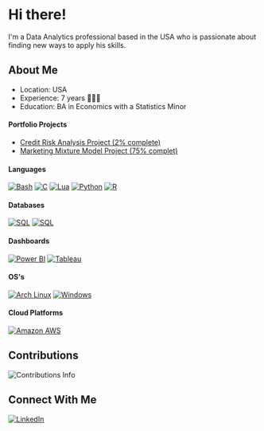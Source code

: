 # Hi there!

I'm a Data Analytics professional based in the USA who is passionate about finding new ways to apply his skills. <br>

## About Me
- Location: USA     
- Experience: 7 years 🧑🏻‍💻
- Education: BA in Economics with a Statistics Minor

#### Portfolio Projects
- [Credit Risk Analysis Project (2% complete)](https://github.com/helios1014/credit_risk_analysis)
- [Marketing Mixture Model Project (75% complet)](https://github.com/helios1014/marketing_mix_modeling)

#### Languages
[![Bash](https://img.shields.io/badge/Bash-4EAA25?logo=gnubash&logoColor=fff)](https://github.com/helios1014)
[![C](https://img.shields.io/badge/C-00599C?logo=c&logoColor=white)](https://github.com/helios1014)
[![Lua](https://img.shields.io/badge/Lua-%232C2D72.svg?logo=lua&logoColor=white)](https://github.com/helios1014)
[![Python](https://img.shields.io/badge/Python-3776AB?logo=python&logoColor=fff)](https://github.com/helios1014)
[![R](https://img.shields.io/badge/R-%23276DC3.svg?logo=r&logoColor=white)](https://github.com/helios1014)

#### Databases
[![SQL](https://img.shields.io/badge/Oracle-F80000?style=for-the-badge&logo=Oracle&logoColor=white)](https://github.com/helios1014)
[![SQL](https://img.shields.io/badge/SQL-000?&logo=MySQL&logoColor=4479A1)](https://github.com/helios1014)


#### Dashboards
[![Power BI](https://custom-icon-badges.demolab.com/badge/Power%20BI-F1C912?logo=power-bi&logoColor=fff)](https://github.com/helios1014)
[![Tableau](https://custom-icon-badges.demolab.com/badge/Tableau-0176D3?logo=tableau&logoColor=fff)](https://github.com/helios1014)


#### OS's
[![Arch Linux](https://img.shields.io/badge/Arch%20Linux-1793D1?logo=arch-linux&logoColor=fff)](https://github.com/helios1014)
[![Windows](https://custom-icon-badges.demolab.com/badge/Windows-0078D6?logo=windows11&logoColor=white)](https://github.com/helios1014)

#### Cloud Platforms
[![Amazon AWS](https://img.shields.io/badge/Amazon_AWS-FF9900?style=for-the-badge&logo=amazonaws&logoColor=white)](https://github.com/AndrewSavetchuk)

<!--
- 🔭 I’m currently working on ...
- 🌱 I’m currently learning ...
- 👯 I’m looking to collaborate on ...
- 🤔 I’m looking for help with ...
- 💬 Ask me about ...
- 📫 How to reach me: ...
- 😄 Pronouns: ...
- ⚡ Fun fact: ...
https://github.com/alexandresanlim/Badges4-README.md-Profile#-languages-
-->

## Contributions
<img src="https://github-readme-streak-stats.herokuapp.com/?user=helios1014&theme=prussian" alt="Contributions Info" />

## Connect With Me
[![LinkedIn](https://img.shields.io/badge/LinkedIn-0077B5?style=for-the-badge&logo=linkedin&logoColor=white)](https://www.linkedin.com/in/wesley-young-35804522)

